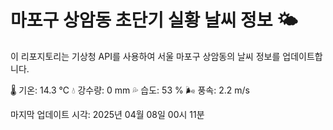 
# 마포구 상암동 초단기 실황 날씨 정보 🌤️

이 리포지토리는 기상청 API를 사용하여 서울 마포구 상암동의 날씨 정보를 업데이트합니다. 

🌡️ 기온: 14.3 ℃
💧 강수량: 0 mm
💦 습도: 53 %
🌬️ 풍속: 2.2 m/s

마지막 업데이트 시각: 2025년 04월 08일 00시 11분    
